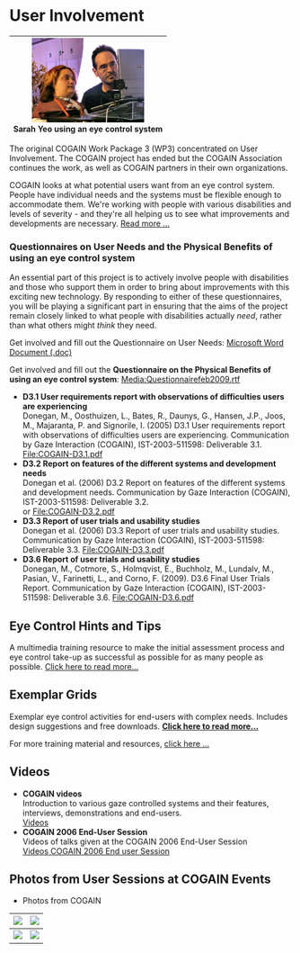 
# User Involvement

|<center><img src="/Img/800px-Sarah_and_Mick.jpg" width="200"> <br>Sarah Yeo using an eye control system<br>|
|---|

The original COGAIN Work Package 3 (WP3) concentrated on User Involvement. The COGAIN project has ended but the COGAIN Association continues the work, as well as COGAIN partners in their own organizations. 

COGAIN looks at what potential users want from an eye control system. People have individual needs and the systems must be flexible enough to accommodate them. We're working with people with various disabilities and levels of severity - and they're all helping us to see what improvements and developments are necessary. [Read more ...][3]

###  Questionnaires on User Needs and the Physical Benefits of using an eye control system 

An essential part of this project is to actively involve people with disabilities and those who support them in order to bring about improvements with this exciting new technology. By responding to either of these questionnaires, you will be playing a significant part in ensuring that the aims of the project remain closely linked to what people with disabilities actually _need_, rather than what others might _think_ they need. 

Get involved and fill out the Questionnaire on User Needs: [Microsoft Word Document (.doc)](/Doc/Questionnaire2005.doc )


Get involved and fill out the **Questionnaire on the Physical Benefits of using an eye control system**: [Media:Questionnairefeb2009.rtf](/Doc/Questionnairefeb2009.rtf)


* **D3.1 User requirements report with observations of difficulties users are experiencing**  
Donegan, M., Oosthuizen, L., Bates, R., Daunys, G., Hansen, J.P., Joos, M., Majaranta, P. and Signorile, I. (2005) D3.1 User requirements report with observations of difficulties users are experiencing. Communication by Gaze Interaction (COGAIN), IST-2003-511598: Deliverable 3.1. [File:COGAIN-D3.1.pdf](/Doc/COGAIN-D3.1.pdf)
* **D3.2 Report on features of the different systems and development needs**  
Donegan et al. (2006) D3.2 Report on features of the different systems and development needs. Communication by Gaze Interaction (COGAIN), IST-2003-511598: Deliverable 3.2.   
or [File:COGAIN-D3.2.pdf](/Doc/COGAIN-D3.2.pdf)
* **D3.3 Report of user trials and usability studies**  
Donegan et al. (2006) D3.3 Report of user trials and usability studies. Communication by Gaze Interaction (COGAIN), IST-2003-511598: Deliverable 3.3. [File:COGAIN-D3.3.pdf][10]
* **D3.6 Report of user trials and usability studies**  
Donegan, M., Cotmore, S., Holmqvist, E., Buchholz, M., Lundalv, M., Pasian, V., Farinetti, L., and Corno, F. (2009). D3.6 Final User Trials Report. Communication by Gaze Interaction (COGAIN), IST-2003-511598: Deliverable 3.6. [File:COGAIN-D3.6.pdf][11]

##  Eye Control Hints and Tips 

A multimedia training resource to make the initial assessment process and eye control take-up as successful as possible for as many people as possible. [Click here to read more...][12]

##  Exemplar Grids 

Exemplar eye control activities for end-users with complex needs. Includes design suggestions and free downloads. **[Click here to read more...][13]**

  
For more training material and resources, [click here ...][14]

##  Videos 

* **COGAIN videos**  
Introduction to various gaze controlled systems and their features, interviews, demonstrations and end-users.   
[Videos][15]
* **COGAIN 2006 End-User Session**  
Videos of talks given at the COGAIN 2006 End-User Session  
[Videos COGAIN 2006 End user Session][16]

##  Photos from User Sessions at COGAIN Events 

* Photos from COGAIN
   
|<center>![][17]</center>|<center>![][18]</center>|
|---|---|
|<center>![][19]</center>|<center>![][20]</center>|




[3]: /main/user/User_Involvement_Users.md

[8]: http://wiki.cogain.org/index.php/COGAIN_Report_D3.2 "COGAIN Report D3.2"
[9]: http://wiki.cogain.org/index.php/File%3ACOGAIN-D3.2.pdf "File:COGAIN-D3.2.pdf"
[10]: http://wiki.cogain.org/index.php/File%3ACOGAIN-D3.3.pdf "File:COGAIN-D3.3.pdf"
[11]: http://wiki.cogain.org/index.php/File%3ACOGAIN-D3.6.pdf "File:COGAIN-D3.6.pdf"
[12]: http://wiki.cogain.org/index.php/Eye_Control_Hints_and_Tips "Eye Control Hints and Tips"
[13]: http://wiki.cogain.org/index.php/User_Involvement_Exemplars_Grids "User Involvement Exemplars Grids"
[14]: http://wiki.cogain.org/index.php/Training "Training"
[15]: /index.php?title=Videos&action=edit&redlink=1 "Videos (page does not exist)"
[16]: /index.php?title=Videos_COGAIN_2006_End_user_Session&action=edit&redlink=1 "Videos COGAIN 2006 End user Session (page does not exist)"
[17]: http://wiki.cogain.org/images/thumb/1/11/Communicating_with_users.jpg/300px-Communicating_with_users.jpg
[18]: http://wiki.cogain.org/images/thumb/0/0d/COGAIN2006-user-and-industry-sessions10.jpg/187px-COGAIN2006-user-and-industry-sessions10.jpg
[19]: http://wiki.cogain.org/images/thumb/a/ae/COGAIN2007_playing-with-eye-control.jpg/300px-COGAIN2007_playing-with-eye-control.jpg
[20]: http://wiki.cogain.org/images/thumb/6/6c/COGAIN2008-trying-out-eye-control.jpg/300px-COGAIN2008-trying-out-eye-control.jpg

  

<!--stackedit_data:
eyJoaXN0b3J5IjpbLTIxMDEwMDU1NjMsLTcyNDk5NDU2MSwtMT
I4MjkxMjI4NSw1MzQ1NDE0NjQsMTg2ODgxODA0Nyw3ODIzMDEy
ODVdfQ==
-->